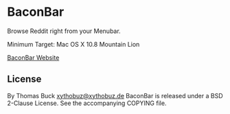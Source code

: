 # BaconBar

Browse Reddit right from your Menubar.

Minimum Target: Mac OS X 10.8 Mountain Lion

[BaconBar Website](http://xythobuz.de/baconbar/)

## License

By Thomas Buck <xythobuz@xythobuz.de>
BaconBar is released under a BSD 2-Clause License. See the accompanying COPYING file.
